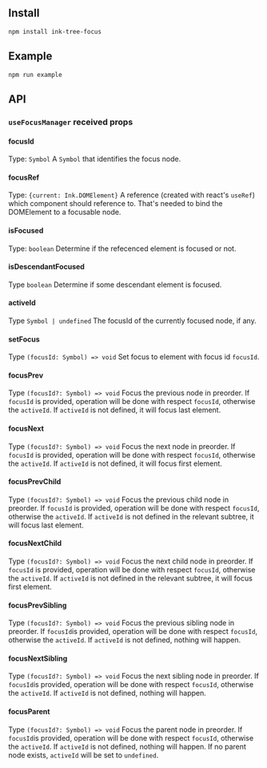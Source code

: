 ## Install

```
npm install ink-tree-focus
```

## Example

```
npm run example
```

## API

### `useFocusManager` received props

#### focusId

Type: `Symbol`
A `Symbol` that identifies the focus node.

#### focusRef

Type: `{current: Ink.DOMElement}`
A reference (created with react's `useRef`) which component should reference to. That's needed to bind the DOMElement to a focusable node.

#### isFocused

Type: `boolean`
Determine if the refecenced element is focused or not.

#### isDescendantFocused

Type `boolean`
Determine if some descendant element is focused.

#### activeId

Type `Symbol | undefined`
The focusId of the currently focused node, if any.

#### setFocus

Type `(focusId: Symbol) => void`
Set focus to element with focus id `focusId`.

#### focusPrev

Type `(focusId?: Symbol) => void`
Focus the previous node in preorder. If `focusId` is provided, operation will be done with respect `focusId`, otherwise the `activeId`. If `activeId` is not defined, it will focus last element.

#### focusNext

Type `(focusId?: Symbol) => void`
Focus the next node in preorder. If `focusId` is provided, operation will be done with respect `focusId`, otherwise the `activeId`. If `activeId` is not defined, it will focus first element.

#### focusPrevChild

Type `(focusId?: Symbol) => void`
Focus the previous child node in preorder. If `focusId` is provided, operation will be done with respect `focusId`, otherwise the `activeId`. If `activeId` is not defined in the relevant subtree, it will focus last element.

#### focusNextChild

Type `(focusId?: Symbol) => void`
Focus the next child node in preorder. If `focusId` is provided, operation will be done with respect `focusId`, otherwise the `activeId`. If `activeId` is not defined in the relevant subtree, it will focus first element.

#### focusPrevSibling

Type `(focusId?: Symbol) => void`
Focus the previous sibling node in preorder. If `focusId`is provided, operation will be done with respect `focusId`, otherwise the `activeId`. If `activeId` is not defined, nothing will happen.

#### focusNextSibling

Type `(focusId?: Symbol) => void`
Focus the next sibling node in preorder. If `focusId`is provided, operation will be done with respect `focusId`, otherwise the `activeId`. If `activeId` is not defined, nothing will happen.

#### focusParent

Type `(focusId?: Symbol) => void`
Focus the parent node in preorder. If `focusId`is provided, operation will be done with respect `focusId`, otherwise the `activeId`. If `activeId` is not defined, nothing will happen. If no parent node exists, `activeId` will be set to `undefined`.
